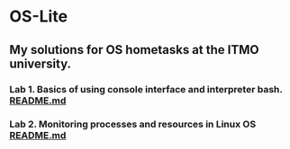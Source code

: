 # OS-Lite

## My solutions for OS hometasks at the ITMO university.

### Lab 1. Basics of using console interface and interpreter bash. [README.md](https://github.com/Ma-XD/OS-Lite/blob/main/lab1/README.md)

### Lab 2. Monitoring processes and resources in Linux OS [README.md](https://github.com/Ma-XD/OS-Lite/blob/main/lab2/README.md)

